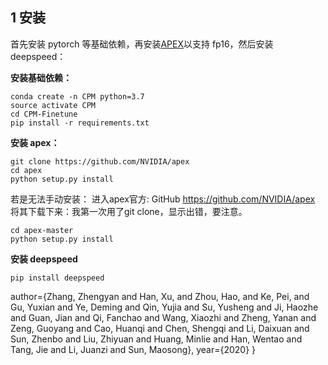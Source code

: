 ## 1 安装

首先安装 pytorch 等基础依赖，再安装[APEX](https://github.com/NVIDIA/apex#quick-start)以支持 fp16，然后安装 deepspeed：

**安装基础依赖：**

```[bash]
conda create -n CPM python=3.7
source activate CPM
cd CPM-Finetune
pip install -r requirements.txt
```

**安装 apex：**

```[bash]
git clone https://github.com/NVIDIA/apex
cd apex
python setup.py install
```

若是无法手动安装：
进入apex官方: GitHub https://github.com/NVIDIA/apex 将其下载下来：我第一次用了git clone，显示出错，要注意。

```[bash]
cd apex-master
python setup.py install
```

**安装 deepspeed**

```[bash]
pip install deepspeed
```
  author={Zhang, Zhengyan and Han, Xu, and Zhou, Hao, and Ke, Pei, and Gu, Yuxian and Ye, Deming and Qin, Yujia and Su, Yusheng and Ji, Haozhe and Guan, Jian and Qi, Fanchao and Wang, Xiaozhi and Zheng, Yanan and Zeng, Guoyang and Cao, Huanqi and Chen, Shengqi and Li, Daixuan and Sun, Zhenbo and Liu, Zhiyuan and Huang, Minlie and Han, Wentao and Tang, Jie and Li, Juanzi and Sun, Maosong},
  year={2020}
}
```
